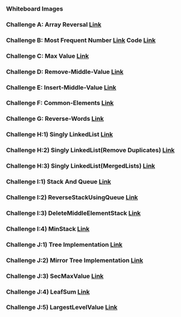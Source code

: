 ### Whiteboard Images

### Challenge A: Array Reversal  [Link](https://github.com/IbrahimNimer/challenges-and-data-structures/blob/master/whiteboard-challenges/assets/Array%20Reversal.PNG)

### Challenge B: Most Frequent Number [Link](https://github.com/IbrahimNimer/challenges-and-data-structures/blob/master/whiteboard-challenges/assets/Frequent%20Array.PNG) Code [Link](https://github.com/IbrahimNimer/challenges-and-data-structures/blob/master/whiteboard-challenges/assets/Chal2.PNG)

### Challenge C: Max Value [Link](https://github.com/IbrahimNimer/challenges-and-data-structures/blob/Maximum-Value/whiteboard-challenges/assets/MaxValue.PNG) 

### Challenge D: Remove-Middle-Value [Link](https://github.com/IbrahimNimer/challenges-and-data-structures/blob/Remove-Middle-Value/whiteboard-challenges/assets/MiddleValueChallenge.PNG) 

### Challenge E: Insert-Middle-Value [Link](https://github.com/IbrahimNimer/challenges-and-data-structures/blob/master/whiteboard-challenges/assets/Insert-Middle-Value..PNG) 

### Challenge F: Common-Elements [Link](https://github.com/IbrahimNimer/challenges-and-data-structures/blob/master/Challenges/Common-Elements/Common-Elements/README.md) 

### Challenge G: Reverse-Words [Link](https://github.com/IbrahimNimer/challenges-and-data-structures/tree/master/Challenges/Reverse-Words/Reverse-Words) 

### Challenge H:1) Singly LinkedList [Link](https://github.com/IbrahimNimer/challenges-and-data-structures/tree/Linked-List-Implementation/Challenges/Data%20Structures/Linked-List-Implementation/Linked-List-Implementation) 

### Challenge H:2) Singly LinkedList(Remove Duplicates) [Link](https://github.com/IbrahimNimer/challenges-and-data-structures/tree/master/Challenges/Data%20Structures/Linked-List-Implementation/Linked-List-Implementation/RemoveDuplicate) 

### Challenge H:3) Singly LinkedList(MergedLists) [Link](https://github.com/IbrahimNimer/challenges-and-data-structures/tree/master/Challenges/Data%20Structures/Linked-List-Implementation/Linked-List-Implementation/MergeSortedLists) 

### Challenge I:1) Stack And Queue [Link](https://github.com/IbrahimNimer/challenges-and-data-structures/tree/master/Challenges/Data%20Structures/Stack%20%26%20Queue/StackAndQueue/StackAndQueue)

### Challenge I:2) ReverseStackUsingQueue [Link](https://github.com/IbrahimNimer/challenges-and-data-structures/tree/master/Challenges/Data%20Structures/Stack%20%26%20Queue/StackAndQueue/StackAndQueue/ReverseStackUsingQueue)

### Challenge I:3) DeleteMiddleElementStack [Link](https://github.com/IbrahimNimer/challenges-and-data-structures/tree/master/Challenges/Data%20Structures/Stack%20%26%20Queue/StackAndQueue/StackAndQueue/DeleteMiddleElement)

### Challenge I:4) MinStack [Link](https://github.com/IbrahimNimer/challenges-and-data-structures/tree/Min-Stack/Challenges/Data%20Structures/Stack%20%26%20Queue/StackAndQueue/StackAndQueue/MinStack)

### Challenge J:1) Tree Implementation [Link](https://github.com/IbrahimNimer/challenges-and-data-structures/tree/master/Challenges/Data%20Structures/Trees/TreeImplementation/TreeImplementation) 

### Challenge J:2) Mirror Tree Implementation [Link](https://github.com/IbrahimNimer/challenges-and-data-structures/tree/master/Challenges/Data%20Structures/Trees/TreeImplementation/TreeImplementation/MirrorTree) 

### Challenge J:3) SecMaxValue [Link](https://github.com/IbrahimNimer/challenges-and-data-structures/blob/master/whiteboard-challenges/assets/ch15.png) 

### Challenge J:4) LeafSum [Link](https://github.com/IbrahimNimer/challenges-and-data-structures/tree/master/Challenges/Data%20Structures/Trees/TreeImplementation/TreeImplementation/LeafSum)

### Challenge J:5) LargestLevelValue [Link](https://github.com/IbrahimNimer/challenges-and-data-structures/tree/master/Challenges/Data%20Structures/Trees/TreeImplementation/TreeImplementation/LargestLevelValue) 
